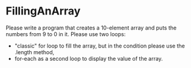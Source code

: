 # FillingAnArray
Please write a program that creates a 10-element array and puts the numbers from 9 to 0 in it.
Please use two loops:
- "classic" for loop to fill the array, but in the condition please use the .length method,
- for-each as a second loop to display the value of the array.
